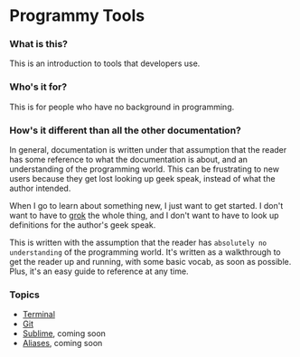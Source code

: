 # Programmy Tools

### What is this?
This is an introduction to tools that developers use.

### Who's it for?
This is for people who have no background in programming.

### How's it different than all the other documentation?
In general, documentation is written under that assumption that the reader has some reference to what the documentation is about, and an understanding of the programming world. This can be frustrating to new users because they get lost looking up geek speak, instead of what the author intended.

When I go to learn about something new, I just want to get started. I don't want to have to [grok](http://en.wikipedia.org/wiki/Grok) the whole thing, and I don't want to have to look up definitions for the author's geek speak.

This is written with the assumption that the reader has `absolutely no understanding` of the programming world. It's written as a walkthrough to get the reader up and running, with some basic vocab, as soon as possible. Plus, it's an easy guide to reference at any time.

### Topics
- [Terminal](terminal/terminal.md)
- [Git](git/git.md)
- [Sublime](sublime.md), coming soon
- [Aliases](aliases.md), coming soon